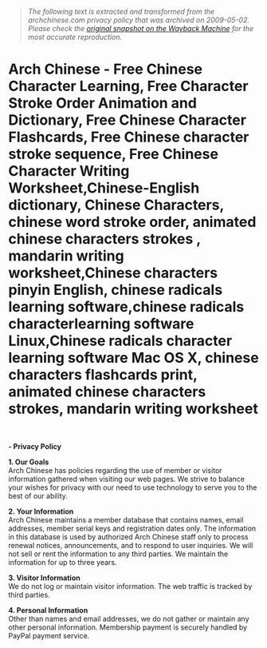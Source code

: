 > *The following text is extracted and transformed from the archchinese.com privacy policy that was archived on 2009-05-02. Please check the [original snapshot on the Wayback Machine](https://web.archive.org/web/20090502183450id_/http%3A//www.archchinese.com/privacy.html) for the most accurate reproduction.*

# Arch Chinese - Free Chinese Character Learning, Free Character Stroke Order Animation and Dictionary, Free Chinese Character Flashcards, Free Chinese character stroke sequence, Free Chinese Character Writing Worksheet,Chinese-English dictionary, Chinese Characters, chinese word stroke order, animated chinese characters strokes , mandarin writing worksheet,Chinese characters pinyin English, chinese radicals learning software,chinese radicals characterlearning software Linux,Chinese radicals character learning software Mac OS X, chinese characters flashcards print, animated chinese characters strokes, mandarin writing worksheet

 

[](http://www.addtoany.com/share_save?linkname=Arch%20Chinese&linkurl=http%3A%2F%2Fwww.archchinese.com)

**\- Privacy Policy**

**1\. Our Goals**  
Arch Chinese has policies regarding the use of member or visitor information gathered when visiting our web pages. We strive to balance your wishes for privacy with our need to use technology to serve you to the best of our ability. 

**2\. Your Information**  
Arch Chinese maintains a member database that contains names, email addresses, member serial keys and registration dates only. The information in this database is used by authorized Arch Chinese staff only to process renewal notices, announcements, and to respond to user inquiries. We will not sell or rent the information to any third parties. We maintain the information for up to three years. 

**3\. Visitor Information**  
We do not log or maintain visitor information. The web traffic is tracked by third parties. 

**4\. Personal Information**  
Other than names and email addresses, we do not gather or maintain any other personal information. Membership payment is securely handled by PayPal payment service. 
